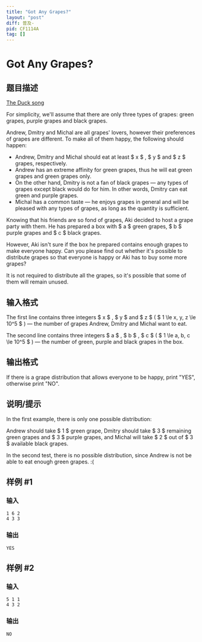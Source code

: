 ```yaml
---
title: "Got Any Grapes?"
layout: "post"
diff: 普及-
pid: CF1114A
tag: []
---
```


# Got Any Grapes?

## 题目描述

[The Duck song](https://www.youtube.com/watch?v=MtN1YnoL46Q)



For simplicity, we'll assume that there are only three types of grapes: green grapes, purple grapes and black grapes.

Andrew, Dmitry and Michal are all grapes' lovers, however their preferences of grapes are different. To make all of them happy, the following should happen:

- Andrew, Dmitry and Michal should eat at least $ x $ , $ y $ and $ z $ grapes, respectively.
- Andrew has an extreme affinity for green grapes, thus he will eat green grapes and green grapes only.
- On the other hand, Dmitry is not a fan of black grapes — any types of grapes except black would do for him. In other words, Dmitry can eat green and purple grapes.
- Michal has a common taste — he enjoys grapes in general and will be pleased with any types of grapes, as long as the quantity is sufficient.

Knowing that his friends are so fond of grapes, Aki decided to host a grape party with them. He has prepared a box with $ a $ green grapes, $ b $ purple grapes and $ c $ black grapes.

However, Aki isn't sure if the box he prepared contains enough grapes to make everyone happy. Can you please find out whether it's possible to distribute grapes so that everyone is happy or Aki has to buy some more grapes?

It is not required to distribute all the grapes, so it's possible that some of them will remain unused.

## 输入格式

The first line contains three integers $ x $ , $ y $ and $ z $ ( $ 1 \le x, y, z \le 10^5 $ ) — the number of grapes Andrew, Dmitry and Michal want to eat.

The second line contains three integers $ a $ , $ b $ , $ c $ ( $ 1 \le a, b, c \le 10^5 $ ) — the number of green, purple and black grapes in the box.

## 输出格式

If there is a grape distribution that allows everyone to be happy, print "YES", otherwise print "NO".

## 说明/提示

In the first example, there is only one possible distribution:

Andrew should take $ 1 $ green grape, Dmitry should take $ 3 $ remaining green grapes and $ 3 $ purple grapes, and Michal will take $ 2 $ out of $ 3 $ available black grapes.

In the second test, there is no possible distribution, since Andrew is not be able to eat enough green grapes. :(

## 样例 #1

### 输入

```
1 6 2
4 3 3

```

### 输出

```
YES

```

## 样例 #2

### 输入

```
5 1 1
4 3 2

```

### 输出

```
NO

```

